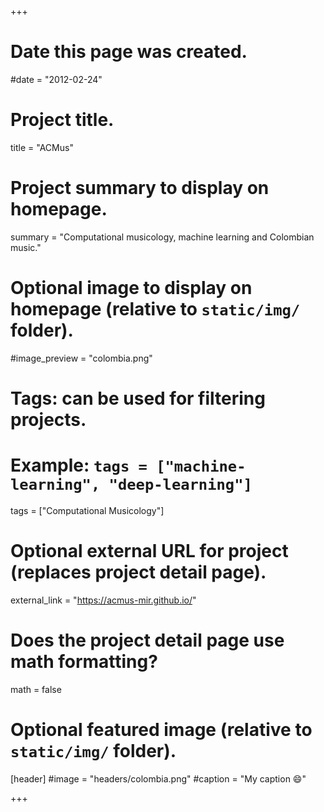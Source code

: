 +++
# Date this page was created.
#date = "2012-02-24"

# Project title.
title = "ACMus"

# Project summary to display on homepage.
summary = "Computational musicology, machine learning and Colombian music."

# Optional image to display on homepage (relative to `static/img/` folder).
#image_preview = "colombia.png"

# Tags: can be used for filtering projects.
# Example: `tags = ["machine-learning", "deep-learning"]`
tags = ["Computational Musicology"]

# Optional external URL for project (replaces project detail page).
external_link = "https://acmus-mir.github.io/"

# Does the project detail page use math formatting?
math = false

# Optional featured image (relative to `static/img/` folder).
[header]
#image = "headers/colombia.png"
#caption = "My caption :smile:"

+++


